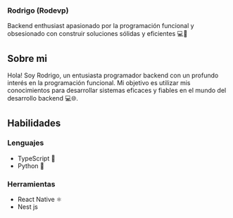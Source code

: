 ###  Rodrigo (Rodevp)
Backend enthusiast apasionado por la programación funcional y obsesionado con construir soluciones sólidas y eficientes 💻🚀

## Sobre mi
Hola! Soy Rodrigo, un entusiasta programador backend con un profundo interés en la programación funcional. Mi objetivo es utilizar mis conocimientos para desarrollar sistemas eficaces y fiables en el mundo del desarrollo backend 💻🌐.

## Habilidades

### Lenguajes
- TypeScript 🚀
- Python 🐍

### Herramientas
- React Native ⚛️
- Nest js




